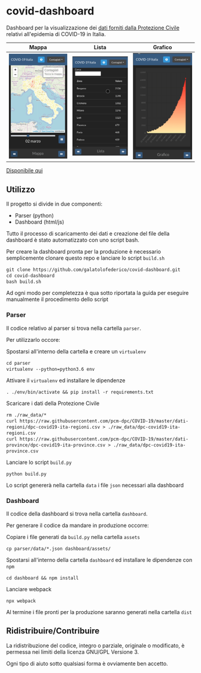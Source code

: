 # covid-dashboard

Dashboard per la visualizzazione dei [dati forniti dalla Protezione Civile](https://github.com/pcm-dpc/COVID-19) relativi all'epidemia di COVID-19 in Italia.


|     Mappa    |   Lista |  Grafico |
:-------------------------:|:-------------------------:|:-------------------------:
![](./README.md.d/mappa.gif)  |  ![](./README.md.d/lista.gif) |  ![](./README.md.d/grafico.gif) 

[Disponibile qui](https://covid.galatolo.me/)


## Utilizzo

Il progetto si divide in due componenti:
* Parser (python) 
* Dashboard (html/js)

Tutto il processo di scaricamento dei dati e creazione del file della dashboard è stato automatizzato con uno script bash.

Per creare la dashboard pronta per la produzione è necessario semplicemente clonare questo repo e lanciare lo script `build.sh`

```
git clone https://github.com/galatolofederico/covid-dashboard.git
cd covid-dashboard
bash build.sh
```

Ad ogni modo per completezza è qua sotto riportata la guida per eseguire manualmente il procedimento dello script

### Parser

Il codice relativo al parser si trova nella cartella `parser`.

Per utilizzarlo occore:

Spostarsi all'interno della cartella e creare un `virtualenv`

```
cd parser
virtualenv --python=python3.6 env
```

Attivare il `virtualenv` ed installare le dipendenze

```
. ./env/bin/activate && pip install -r requirements.txt
```

Scaricare i dati della Protezione Civile
```
rm ./raw_data/*
curl https://raw.githubusercontent.com/pcm-dpc/COVID-19/master/dati-regioni/dpc-covid19-ita-regioni.csv > ./raw_data/dpc-covid19-ita-regioni.csv
curl https://raw.githubusercontent.com/pcm-dpc/COVID-19/master/dati-province/dpc-covid19-ita-province.csv > ./raw_data/dpc-covid19-ita-province.csv
```

Lanciare lo script `build.py`
```
python build.py
```

Lo script genererà nella cartella `data` i file `json` necessari alla dashboard

### Dashboard

Il codice della dashboard si trova nella cartella `dashboard`.


Per generare il codice da mandare in produzione occorre:

Copiare i file generati da `build.py` nella cartella `assets`

```
cp parser/data/*.json dashboard/assets/
```

Spostarsi all'interno della cartella `dashboard` ed installare le dipendenze con `npm`

```
cd dashboard && npm install
```

Lanciare webpack

```
npx webpack
```

Al termine i file pronti per la produzione saranno generati nella cartella `dist`


## Ridistribuire/Contribuire

La ridistribuzione del codice, integro o parziale, originale o modificato, è permessa nei limiti della licenza GNU/GPL Versione 3.

Ogni tipo di aiuto sotto qualsiasi forma è ovviamente ben accetto.